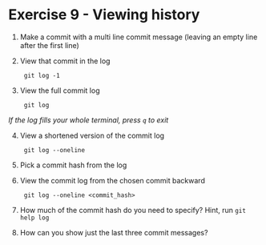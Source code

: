 # Exercise 9 - Viewing history

1. Make a commit with a multi line commit message
   (leaving an empty line after the first line)

2. View that commit in the log

        git log -1

3. View the full commit log

        git log

*If the log fills your whole terminal, press `q` to exit*

4. View a shortened version of the commit log

        git log --oneline

5. Pick a commit hash from the log

6. View the commit log from the chosen commit backward

        git log --oneline <commit_hash>

7. How much of the commit hash do you need to specify? Hint, run `git help log`

8. How can you show just the last three commit messages?

